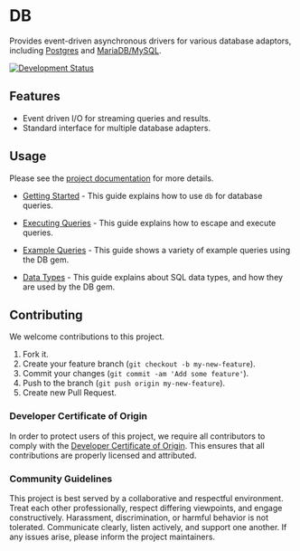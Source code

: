 # DB

Provides event-driven asynchronous drivers for various database adaptors, including [Postgres](https://github.com/socketry/db-postgres) and [MariaDB/MySQL](https://github.com/socketry/db-mariadb).

[![Development Status](https://github.com/socketry/db/workflows/Test/badge.svg)](https://github.com/socketry/db/actions?workflow=Test)

## Features

  - Event driven I/O for streaming queries and results.
  - Standard interface for multiple database adapters.

## Usage

Please see the [project documentation](https://socketry.github.io/db/) for more details.

  - [Getting Started](https://socketry.github.io/db/guides/getting-started/index) - This guide explains how to use `db` for database queries.

  - [Executing Queries](https://socketry.github.io/db/guides/executing-queries/index) - This guide explains how to escape and execute queries.

  - [Example Queries](https://socketry.github.io/db/guides/example-queries/index) - This guide shows a variety of example queries using the DB gem.

  - [Data Types](https://socketry.github.io/db/guides/datatypes/index) - This guide explains about SQL data types, and how they are used by the DB gem.

## Contributing

We welcome contributions to this project.

1.  Fork it.
2.  Create your feature branch (`git checkout -b my-new-feature`).
3.  Commit your changes (`git commit -am 'Add some feature'`).
4.  Push to the branch (`git push origin my-new-feature`).
5.  Create new Pull Request.

### Developer Certificate of Origin

In order to protect users of this project, we require all contributors to comply with the [Developer Certificate of Origin](https://developercertificate.org/). This ensures that all contributions are properly licensed and attributed.

### Community Guidelines

This project is best served by a collaborative and respectful environment. Treat each other professionally, respect differing viewpoints, and engage constructively. Harassment, discrimination, or harmful behavior is not tolerated. Communicate clearly, listen actively, and support one another. If any issues arise, please inform the project maintainers.
